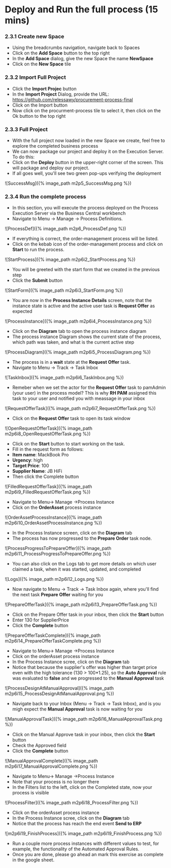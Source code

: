 
# Deploy and Run the full process (15 mins)

### 2.3.1 Create new Space
- Using the breadcrumbs navigation, navigate back to Spaces
- Click on the **Add Space** button to the top right
- In the **Add Space** dialog, give the new Space the name **NewSpace**
- Click on the **New Space** tile


### 2.3.2 Import Full Project

- Click the **Import Projec** button
- In the **Import Project** Dialog, provide the URL: https://github.com/relessawy/procurement-process-final
- Click on the Import button
- Now click on the procurment-process tile to select it, then click on the Ok button to the top right

### 2.3.3 Full Project
- With the full project now loaded in the new Space we create, feel free to explore the completed business process
- We can now package our project and deploy it on the Execution Server. To do this:
- Click on the **Deploy** button in the upper-right corner of the screen. This will package and deploy our project.
- If all goes well, you'll see two green pop-ups verifying the deployment

![SuccessMsg]({% image_path m2p5_SuccessMsg.png %})

### 2.3.4 Run the complete process

- In this section, you will execute the process deployed on the Process Execution Server via the Business Central workbench
- Navigate to Menu → Manage → Process Definitions. 

![ProcessDef]({% image_path m2p6_ProcessDef.png %})

- If everything is correct, the order-management process will be listed. 
- Click on the kebab icon of the order-management process and click on **Start** to run the process.

![StartProcess]({% image_path m2p6i2_StartProcess.png %})

- You will be greeted with the start form that we created in the previous step
- Click the **Submit** button

![StartForm]({% image_path m2p6i3_StartForm.png %})

- You are now in the **Process Instance Details** screen, note that the instance state is active and the active user task is **Request Offer** as expected

![ProcessInstance]({% image_path m2p6i4_ProcessInstance.png %})


- Click on the **Diagram** tab to open the process instance diagram
- The process instance Diagram shows the current state of the process, which path was taken, and what is the current active step

![ProcessDiagram]({% image_path m2p6i5_ProcessDiagram.png %})

- The process is in a **wait** state at the **Request Offer** task. 
- Navigate to Menu → Track -> Task Inbox

![TaskInbox]({% image_path m2p6i6_TaskInbox.png %})


- Remeber when we set the actor for the **Request Offer** task to pamAdmin (your user) in the process model?  This is why **RH PAM** assigned this task to your user and notified you with meassage in your inbox

![RequestOfferTask]({% image_path m2p6i7_RequestOfferTask.png %})

- Click on the **Request Offer** task to open its task window

![OpenRequestOfferTask]({% image_path m2p6i8_OpenRequestOfferTask.png %})

- Click on the **Start** button to start working on the task. 
- Fill in the request form as follows:
- **Item name**: MackBook Pro
- **Urgency**: high
- **Target Price**: 100
- **Supplier Name**: JB HiFi
- Then click the Complete button  

![FilledRequestOfferTask]({% image_path m2p6i9_FilledRequestOfferTask.png %})

- Navigate to Menu-> Manage ->Process Instance
- Click on the **OrderAsset** process instance

![OrderAssetProcessInstance]({% image_path m2p6i10_OrderAssetProcessInstance.png %})

- In the Process Instance screen, click on the **Diagram** tab
- The process has now progressed to the **Prepare Order** task node. 

![ProcessProgressToPrepareOffer]({% image_path m2p6i11_ProcessProgressToPrepareOffer.png %})

- You can also click on the Logs tab to get more details on which user claimed a task, when it was started, updated, and completed

![Logs]({% image_path m2p6i12_Logs.png %})

- Now navigate to Menu -> Track -> Task Inbox again, where you'll find the next task **Prepare Offer** waiting for you

![PrepareOfferTask]({% image_path m2p6i13_PrepareOfferTask.png %})

- Click on the Prepare Offer task in your inbox, then click the **Start** button
- Enter 130 for SupplierPrice
- Click the **Complete** button

![PrepareOfferTaskComplete]({% image_path m2p6i14_PrepareOfferTaskComplete.png %})

- Navigate to Menu-> Manage ->Process Instance
- Click on the orderAsset process instance
- In the Process Instance scree, click on the **Diagram** tab
- Notice that because the supplier's offer was higher than target price even with the high tolerance (130 > 100*1.25), so the **Auto Approval** rule was evaluated to **false** and we progressed to the **Manual Approval** task

![ProcessDesignAtManualApproval]({% image_path m2p6i15_ProcessDesignAtManualApproval.png %})

- Navigate back to your Inbox (Menu -> Track -> Task Inbox), and is you migh expect the **Manual Approval** task is now waiting for you

![ManualApprovalTask]({% image_path m2p6i16_ManualApprovalTask.png %})

- Click on the Manual Approve task in your inbox, then click the **Start** button
- Check the Approved field 
- Click the **Complete** button

![ManualApprovalComplete]({% image_path m2p6i17_ManualApprovalComplete.png %})

- Navigate to Menu-> Manage ->Process Instance
- Note that your process is no longer there
- In the Filters list to the left, click on the Completed state, now your process is visible

![ProcessFilter]({% image_path m2p6i18_ProcessFilter.png %})

- Click on the orderAsset process instance
- In the Process Instance scree, click on the **Diagram** tab
- Notice that the process has reach the end event **Send to ERP**

![m2p6i19_FinishProcess]({% image_path m2p6i19_FinishProcess.png %})

- Run a couple more process instances with different values to test, for example, the functionality of the Automated Approval Rules.
- Once you are done, please go ahead an mark this exercise as complete in the google sheet.

